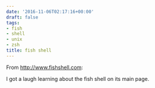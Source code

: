 ```yaml
---
date: '2016-11-06T02:17:16+00:00'
draft: false
tags:
- fish
- shell
- unix
- zsh
title: fish shell
---
```


From http://www.fishshell.com:

I got a laugh learning about the fish shell on its main page.
